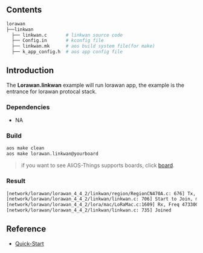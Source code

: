 ## Contents

```sh
lorawan
├──linkwan
  ├── linkwan.c       # linkwan source code
  ├── Config.in       # kconfig file
  ├── linkwan.mk      # aos build system file(for make)
  ├── k_app_config.h  # aos app config file
```

## Introduction

The **Lorawan.linkwan** example will run lorawan app, the example is the entrance for lorawan protocal stack.

### Dependencies

* NA

### Build

```sh
aos make clean
aos make lorawan.linkwan@yourboard
```

> if you want to see AliOS-Things supports boards, click [board](../../../board).


### Result

```sh
[network/lorawan/lorawan_4_4_2/linkwan/region/RegionCN470A.c: 676] Tx, Band 1, Freq: 473300000,DR: 2, len: 23, duration 371, at 54
[network/lorawan/lorawan_4_4_2/linkwan/linkwan.c: 706] Start to Join, method 1, nb_trials:8
[network/lorawan/lorawan_4_4_2/lora/mac/LoRaMac.c:1609] Rx, Freq 473300000, DR 2, window 1
[network/lorawan/lorawan_4_4_2/linkwan/linkwan.c: 735] Joined

```

## Reference

* [Quick-Start](https://github.com/alibaba/AliOS-Things/wiki/Quick-Start)
